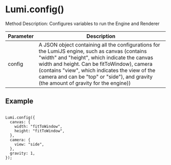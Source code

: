 <h1>Lumi.config()</h1>
<p>Method Description: Configures variables to run the Engine and Renderer</p>
<table>
  <thead>
    <tr>
      <th>Parameter</th>
      <th>Description</th>
    </tr>
  </thead>
  <tbody>
    <tr>
      <td>config</td>
      <td>A JSON object containing all the configurations for the LumiJS engine, such as canvas (contains &quot;width&quot; and &quot;height&quot;, which indicate the canvas width and height. Can be fitToWindow), camera (contains &quot;view&quot;, which indicates the view of the camera and can be &quot;top&quot; or &quot;side&quot;), and gravity (the amount of gravity for the engine))</td>
    </tr>
  </tbody>
</table>
<h2>Example</h2>
<pre><code class="language-JavaScript">
Lumi.config({
  canvas: {
    width: &quot;fitToWindow&quot;,
    height: &quot;fitToWindow&quot;,
  },
  camera: {
    view: &quot;side&quot;,
  },
  gravity: 1,
});
</code></pre>